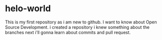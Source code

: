 # helo-world
This is my first repository as i am new to github. I want to know about Open Source Development.
i created a repository
i knew something about the branches 
next i'll gonna learn about commits and pull request.
